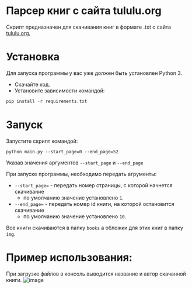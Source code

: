 # Парсер книг с сайта tululu.org
Скрипт предназначен для скачивания книг в формате .txt с сайта [tululu.org.](https://tululu.org)

# Установка

Для запуска программы у вас уже должен быть установлен Python 3.

- Скачайте код.
- Установите зависимости командой:

```Python
pip install -r requirements.txt
```

# Запуск

Запустите скрипт командой:

```
python main.py --start_page=0 --end_page=52
```

Указав значения аргументов `--start_page` и `--end_page`

При запуске программы, необходимо передать агрументы:

- `--start_page=` - передать номер страницы, с которой начнется скачивание
  * по умолчанию значение установлено `1`.
- `--end_page=` - передать номер id книги, на которой остановится скачивание
  * по умолчанию значение установлено `10`.

Все книги скачиваются в папку `books` а обложки для этих книг в папку `img`.


# Пример использования:
При загрузке файлов в консоль выводится название и автор скачанной книги.
![image](https://user-images.githubusercontent.com/106096891/185804336-4e66f5b1-ea0b-4cf0-8382-d928764c2e2c.png)



